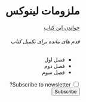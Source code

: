 <div dir="rtl"><h1>ملزومات لینوکس</h1></div>
<div dir="rtl"><a href="https://malijani.github.io/linux-essentials">خواندن این کتاب</a></div>

<div dir="rtl">
<h6>قدم های مانده برای تکمیل کتاب</h6>
<ul>
<li style="list-style-type: square;">فصل اول</li>
<li>فصل دوم</li>
<li>فصل سوم</li>
</ul>

<form>
  <div>
    <input type="checkbox" id="subscribeNews" name="subscribe" value="newsletter">
    <label for="subscribeNews">Subscribe to newsletter?</label>
  </div>
  <div>
    <button type="submit">Subscribe</button>
  </div>
</form>

<div>

